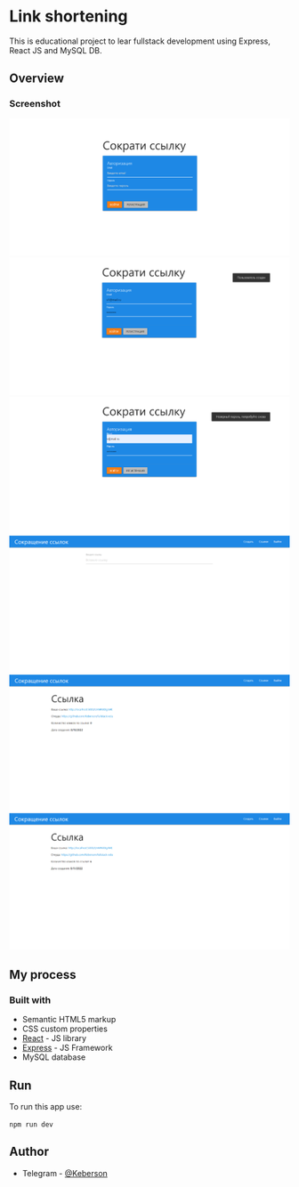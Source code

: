 # Link shortening 

This is educational project to lear fullstack development using Express, React JS and MySQL DB.

## Overview

### Screenshot

![](./docs/screenshot.png)
![](./docs/screenshot-reg.png)
![](./docs/screenshot-incorrect.png)
![](./docs/screenshot-lk.png)
![](./docs/screenshot-lk-create.png)
![](./docs/screenshot-lk-create-after.png)

## My process

### Built with

- Semantic HTML5 markup
- CSS custom properties
- [React](https://reactjs.org/) - JS library
- [Express](https://expressjs.com/) - JS Framework
- MySQL database

## Run

To run this app use:

```npm run dev```

## Author

- Telegram - [@Keberson](https://www.t.me/Keberson)

